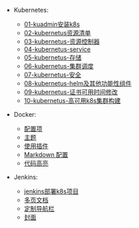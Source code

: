 * Kubernetes:
  * [01-kuadmin安装k8s](kubernetus/kubeadmin安装k8s环境.md)
  * [02-kubernetus资源清单](kubernetus/kubernetus资源清单.md)
  * [03-kubernetus-资源控制器](kubernetus/kubernetus-资源控制器)
  * [04-kubernetus-service](kubernetus/kubernetus资源清单.md)
  * [05-kubernetus-存储](kubernetus/kubernetus资源清单.md)
  * [06-kubernetus-集群调度](kubernetus/kubernetus资源清单.md)
  * [07-kubernetus-安全](kubernetus/kubernetus资源清单.md)
  * [08-kubernetus-helm及其他功能性组件](kubernetus/kubernetus资源清单.md)
  * [09-kubernetus-证书可用时间修改](kubernetus/kubernetus资源清单.md)
  * [10-kubernetus-高可用k8s集群构建](kubernetus/kubernetus资源清单.md)

* Docker:
  * [配置项](zh-cn/configuration.md)
  * [主题](zh-cn/themes.md)
  * [使用插件](zh-cn/plugins.md)
  * [Markdown 配置](zh-cn/markdown.md)
  * [代码高亮](zh-cn/language-highlight.md)  

* Jenkins:

  * [jenkins部署k8s项目](jenkins/jenkins部署k8s项目.md)
  * [多页文档](zh-cn/more-pages.md)
  * [定制导航栏](zh-cn/custom-navbar.md)
  * [封面](zh-cn/cover.md)
